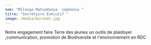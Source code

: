 ```yaml
---
nom: "Milenge Matundanya  sephanie "
titre: "Secrétaire Exécutif "
image: /media/burundi.jpg
---
```

Notre engagement faire Terre des jeunes un outils de  plaidoyer ,communication, promotion de Biodiversite et l'environnement  en RDC